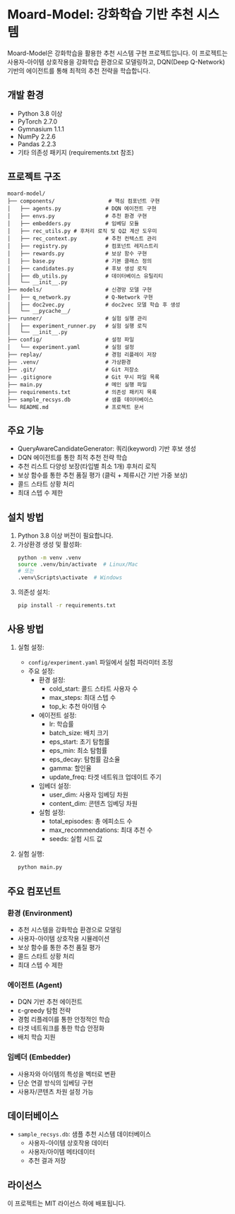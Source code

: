 # Moard-Model: 강화학습 기반 추천 시스템

Moard-Model은 강화학습을 활용한 추천 시스템 구현 프로젝트입니다. 이 프로젝트는 사용자-아이템 상호작용을 강화학습 환경으로 모델링하고, DQN(Deep Q-Network) 기반의 에이전트를 통해 최적의 추천 전략을 학습합니다.

## 개발 환경

- Python 3.8 이상
- PyTorch 2.7.0
- Gymnasium 1.1.1
- NumPy 2.2.6
- Pandas 2.2.3
- 기타 의존성 패키지 (requirements.txt 참조)

## 프로젝트 구조

```
moard-model/
├── components/                 # 핵심 컴포넌트 구현
│   ├── agents.py              # DQN 에이전트 구현
│   ├── envs.py                # 추천 환경 구현
│   ├── embedders.py           # 임베딩 모듈
│   ├── rec_utils.py # 후처리 로직 및 Q값 계산 도우미
│   ├── rec_context.py         # 추천 컨텍스트 관리
│   ├── registry.py            # 컴포넌트 레지스트리
│   ├── rewards.py             # 보상 함수 구현
│   ├── base.py                # 기본 클래스 정의
│   ├── candidates.py          # 후보 생성 로직
│   ├── db_utils.py            # 데이터베이스 유틸리티
│   └── __init__.py
├── models/                    # 신경망 모델 구현
│   ├── q_network.py           # Q-Network 구현
│   ├── doc2vec.py             # doc2vec 모델 학습 후 생성
│   └── __pycache__/
├── runner/                    # 실험 실행 관리
│   ├── experiment_runner.py   # 실험 실행 로직
│   └── __init__.py
├── config/                    # 설정 파일
│   └── experiment.yaml        # 실험 설정
├── replay/                    # 경험 리플레이 저장
├── .venv/                     # 가상환경
├── .git/                      # Git 저장소
├── .gitignore                 # Git 무시 파일 목록
├── main.py                    # 메인 실행 파일
├── requirements.txt           # 의존성 패키지 목록
├── sample_recsys.db           # 샘플 데이터베이스
└── README.md                  # 프로젝트 문서
```

## 주요 기능

- QueryAwareCandidateGenerator: 쿼리(keyword) 기반 후보 생성
- DQN 에이전트를 통한 최적 추천 전략 학습
- 추천 리스트 다양성 보장(타입별 최소 1개) 후처리 로직
- 보상 함수를 통한 추천 품질 평가 (클릭 + 체류시간 기반 가중 보상)
- 콜드 스타트 상황 처리
- 최대 스텝 수 제한

## 설치 방법

1. Python 3.8 이상 버전이 필요합니다.
2. 가상환경 생성 및 활성화:
   ```bash
   python -m venv .venv
   source .venv/bin/activate  # Linux/Mac
   # 또는
   .venv\Scripts\activate  # Windows
   ```
3. 의존성 설치:
   ```bash
   pip install -r requirements.txt
   ```

## 사용 방법

1. 실험 설정:
   - `config/experiment.yaml` 파일에서 실험 파라미터 조정
   - 주요 설정:
     - 환경 설정:
       - cold_start: 콜드 스타트 사용자 수
       - max_steps: 최대 스텝 수
       - top_k: 추천 아이템 수
     - 에이전트 설정:
       - lr: 학습률
       - batch_size: 배치 크기
       - eps_start: 초기 탐험률
       - eps_min: 최소 탐험률
       - eps_decay: 탐험률 감소율
       - gamma: 할인율
       - update_freq: 타겟 네트워크 업데이트 주기
     - 임베더 설정:
       - user_dim: 사용자 임베딩 차원
       - content_dim: 콘텐츠 임베딩 차원
     - 실험 설정:
       - total_episodes: 총 에피소드 수
       - max_recommendations: 최대 추천 수
       - seeds: 실험 시드 값

2. 실험 실행:
   ```bash
   python main.py
   ```

## 주요 컴포넌트

### 환경 (Environment)
- 추천 시스템을 강화학습 환경으로 모델링
- 사용자-아이템 상호작용 시뮬레이션
- 보상 함수를 통한 추천 품질 평가
- 콜드 스타트 상황 처리
- 최대 스텝 수 제한

### 에이전트 (Agent)
- DQN 기반 추천 에이전트
- ε-greedy 탐험 전략
- 경험 리플레이를 통한 안정적인 학습
- 타겟 네트워크를 통한 학습 안정화
- 배치 학습 지원

### 임베더 (Embedder)
- 사용자와 아이템의 특성을 벡터로 변환
- 단순 연결 방식의 임베딩 구현
- 사용자/콘텐츠 차원 설정 가능

## 데이터베이스

- `sample_recsys.db`: 샘플 추천 시스템 데이터베이스
  - 사용자-아이템 상호작용 데이터
  - 사용자/아이템 메타데이터
  - 추천 결과 저장

## 라이선스

이 프로젝트는 MIT 라이선스 하에 배포됩니다.
